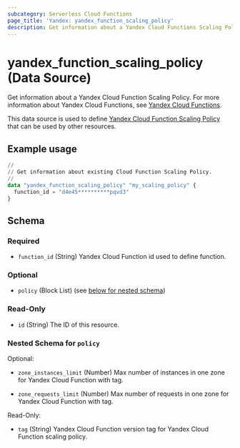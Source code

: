 ```yaml
---
subcategory: Serverless Cloud Functions
page_title: 'Yandex: yandex_function_scaling_policy'
description: Get information about a Yandex Cloud Functions Scaling Policy.
---
```


# yandex_function_scaling_policy (Data Source)

Get information about a Yandex Cloud Function Scaling Policy. For more information about Yandex Cloud Functions, see [Yandex Cloud Functions](https://yandex.cloud/docs/functions/).

This data source is used to define [Yandex Cloud Function Scaling Policy](https://yandex.cloud/docs/functions/) that can be used by other resources.

## Example usage

```terraform
//
// Get information about existing Cloud Function Scaling Policy.
//
data "yandex_function_scaling_policy" "my_scaling_policy" {
  function_id = "d4e45**********pqvd3"
}
```

<!-- schema generated by tfplugindocs -->
## Schema

### Required

- `function_id` (String) Yandex Cloud Function id used to define function.

### Optional

- `policy` (Block List) (see [below for nested schema](#nestedblock--policy))

### Read-Only

- `id` (String) The ID of this resource.

<a id="nestedblock--policy"></a>
### Nested Schema for `policy`

Optional:

- `zone_instances_limit` (Number) Max number of instances in one zone for Yandex Cloud Function with tag.

- `zone_requests_limit` (Number) Max number of requests in one zone for Yandex Cloud Function with tag.


Read-Only:

- `tag` (String) Yandex Cloud Function version tag for Yandex Cloud Function scaling policy.

